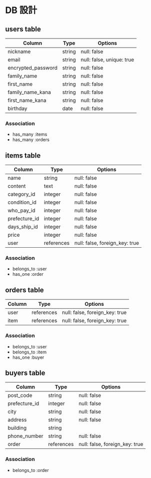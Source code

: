 # DB 設計

## users table

| Column             | Type                | Options                   |
|--------------------|---------------------|---------------------------|
| nickname           | string              | null: false               |
| email              | string              | null: false, unique: true |
| encrypted_password | string              | null: false               |
| family_name        | string              | null: false               |
| first_name         | string              | null: false               |
| family_name_kana   | string              | null: false               |
| first_name_kana    | string              | null: false               |
| birthday           | date                | null: false               |

### Association

* has_many :items
* has_many :orders

## items table

| Column           | Type                | Options                        |
|------------------|---------------------|--------------------------------|
| name             | string              | null: false                    |
| content          | text                | null: false                    |
| category_id      | integer             | null: false                    |
| condition_id     | integer             | null: false                    |
| who_pay_id       | integer             | null: false                    |
| prefecture_id    | integer             | null: false                    |
| days_ship_id     | integer             | null: false                    |
| price            | integer             | null: false                    |
| user             | references          | null: false, foreign_key: true |

### Association

* belongs_to :user
* has_one :order

## orders table

| Column           | Type                | Options                        |
|------------------|---------------------|--------------------------------|
| user             | references          | null: false, foreign_key: true |
| item             | references          | null: false, foreign_key: true |

### Association

* belongs_to :user
* belongs_to :item
* has_one :buyer

## buyers table

| Column           | Type                | Options                        |
|------------------|---------------------|--------------------------------|
| post_code        | string              | null: false                    |
| prefecture_id    | integer             | null: false                    |
| city             | string              | null: false                    |
| address          | string              | null: false                    |
| building         | string              |                                |
| phone_number     | string              | null: false                    |
| order            | references          | null: false, foreign_key: true |

### Association

* belongs_to :order